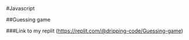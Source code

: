 #Javascript

##Guessing game

###Link to my replit (https://replit.com/@dripping-code/Guessing-game)
